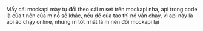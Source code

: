Mấy cái mockapi mày tự đổi theo cái m set trên mockapi nha, api trong code là của t nên của m nó sẽ khác, nếu để của tao thì nó vẫn chạy, vì api này là api ảo chạy online, nhưng m tốt nhất là m nên đổi mockapi lại
